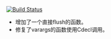 [![Build Status](https://dev.azure.com/daixian/dlogPipeline/_apis/build/status/dlogPipeline-x64?branchName=master)](https://dev.azure.com/daixian/dlogPipeline/_build/latest?definitionId=2&branchName=master)
* 增加了一个直接flush的函数。
* 修复了varargs的函数使用Cdecl调用。